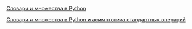 [Словари и множества в Python](http://judge.mipt.ru/mipt_cs_on_python3/labs/lab23.html)

[Словари и множества в Python и асимптотика стандартных операций](http://judge.mipt.ru/mipt_cs_on_python3/labs/lab18.html)